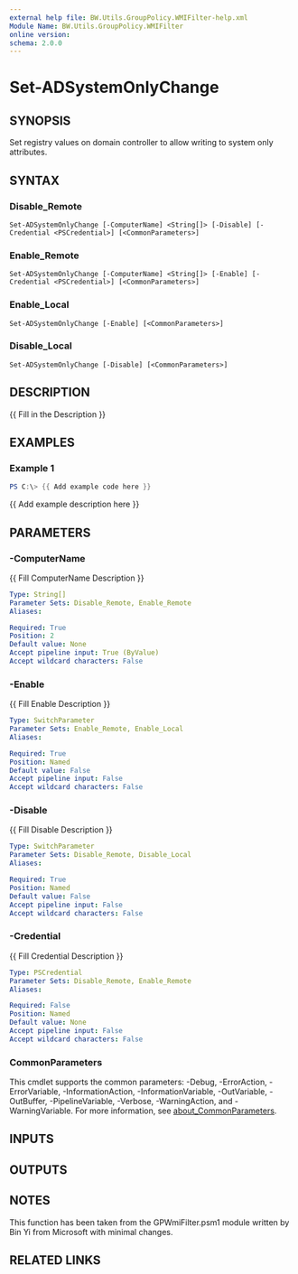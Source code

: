 ```yaml
---
external help file: BW.Utils.GroupPolicy.WMIFilter-help.xml
Module Name: BW.Utils.GroupPolicy.WMIFilter
online version:
schema: 2.0.0
---
```


# Set-ADSystemOnlyChange

## SYNOPSIS
Set registry values on domain controller to allow writing to system only
attributes.

## SYNTAX

### Disable_Remote
```
Set-ADSystemOnlyChange [-ComputerName] <String[]> [-Disable] [-Credential <PSCredential>] [<CommonParameters>]
```

### Enable_Remote
```
Set-ADSystemOnlyChange [-ComputerName] <String[]> [-Enable] [-Credential <PSCredential>] [<CommonParameters>]
```

### Enable_Local
```
Set-ADSystemOnlyChange [-Enable] [<CommonParameters>]
```

### Disable_Local
```
Set-ADSystemOnlyChange [-Disable] [<CommonParameters>]
```

## DESCRIPTION
{{ Fill in the Description }}

## EXAMPLES

### Example 1
```powershell
PS C:\> {{ Add example code here }}
```

{{ Add example description here }}

## PARAMETERS

### -ComputerName
{{ Fill ComputerName Description }}

```yaml
Type: String[]
Parameter Sets: Disable_Remote, Enable_Remote
Aliases:

Required: True
Position: 2
Default value: None
Accept pipeline input: True (ByValue)
Accept wildcard characters: False
```

### -Enable
{{ Fill Enable Description }}

```yaml
Type: SwitchParameter
Parameter Sets: Enable_Remote, Enable_Local
Aliases:

Required: True
Position: Named
Default value: False
Accept pipeline input: False
Accept wildcard characters: False
```

### -Disable
{{ Fill Disable Description }}

```yaml
Type: SwitchParameter
Parameter Sets: Disable_Remote, Disable_Local
Aliases:

Required: True
Position: Named
Default value: False
Accept pipeline input: False
Accept wildcard characters: False
```

### -Credential
{{ Fill Credential Description }}

```yaml
Type: PSCredential
Parameter Sets: Disable_Remote, Enable_Remote
Aliases:

Required: False
Position: Named
Default value: None
Accept pipeline input: False
Accept wildcard characters: False
```

### CommonParameters
This cmdlet supports the common parameters: -Debug, -ErrorAction, -ErrorVariable, -InformationAction, -InformationVariable, -OutVariable, -OutBuffer, -PipelineVariable, -Verbose, -WarningAction, and -WarningVariable. For more information, see [about_CommonParameters](http://go.microsoft.com/fwlink/?LinkID=113216).

## INPUTS

## OUTPUTS

## NOTES
This function has been taken from the GPWmiFilter.psm1 module written by Bin
Yi from Microsoft with minimal changes.

## RELATED LINKS
